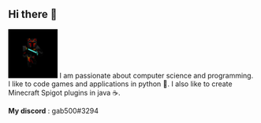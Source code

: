 ## Hi there 👋
<img src="/avatar.jpg" alt="avatar" style="height: 100px; width:100px;"/>
I am passionate about computer science and programming. I like to code games and applications in python 🐍. I also like to create Minecraft Spigot plugins in java ☕️.

**My discord** : gab500#3294

<!--
**gab4000/gab4000** is a ✨ _special_ ✨ repository because its `README.md` (this file) appears on your GitHub profile.

Here are some ideas to get you started:

- 🔭 I’m currently working on ...
- 🌱 I’m currently learning ...
- 👯 I’m looking to collaborate on ...
- 🤔 I’m looking for help with ...
- 💬 Ask me about ...
- 📫 How to reach me: ...
- 😄 Pronouns: ...
- ⚡ Fun fact: ...
-->
